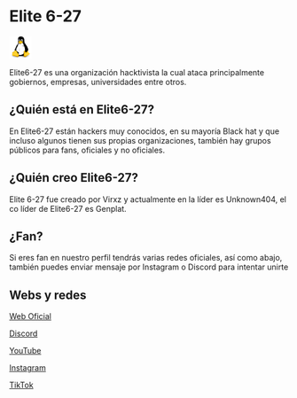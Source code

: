 # Elite 6-27



<a href="https://elite6-27.cf"><img src="https://raw.githubusercontent.com/devicons/devicon/master/icons/linux/linux-original.svg" height="40px" width="40px" /></a>



Elite6-27 es una organización hacktivista la cual ataca principalmente gobiernos, empresas, universidades entre otros.

## ¿Quién está en Elite6-27? 

En Elite6-27 están hackers muy conocidos, en su mayoría Black hat y que incluso algunos tienen sus propias organizaciones, también hay grupos públicos para fans, oficiales y no oficiales.

## ¿Quién creo Elite6-27?

Elite 6-27 fue creado por Virxz y actualmente en la líder es Unknown404, el co líder de Elite6-27 es Genplat.

## ¿Fan?

Si eres fan en nuestro perfil tendrás varias redes oficiales, así como abajo, también puedes enviar mensaje por Instagram o Discord para intentar unirte

## Webs y redes

[Web Oficial](https://elite6-27.cf)

[Discord](https://discord.gg/Fxsenpz54a)

[YouTube](https://youtube.com/@elite6-27)

[Instagram](https://instagram.com/elite6_27)

[TikTok](https://tiktok.com/@elite6_27)
